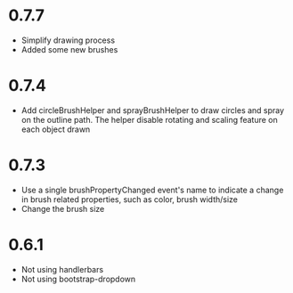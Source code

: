 # 0.7.7

- Simplify drawing process
- Added some new brushes

# 0.7.4

- Add circleBrushHelper and sprayBrushHelper to draw circles and spray on the outline path. The helper disable rotating and scaling feature on each object drawn

# 0.7.3

- Use a single brushPropertyChanged event's name to indicate a change in brush related properties, such as color, brush width/size
- Change the brush size

# 0.6.1

- Not using handlerbars
- Not using bootstrap-dropdown
